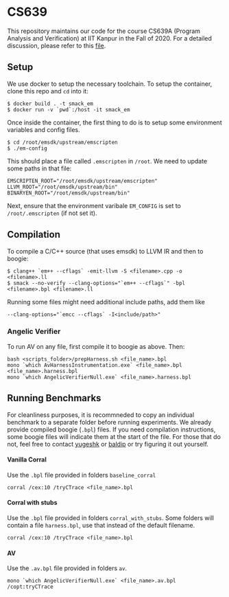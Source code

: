 # CS639

This repository maintains our code for the course CS639A (Program Analysis and Verification) at IIT Kanpur in the Fall of 2020. For a detailed discussion, please refer to this [file](https://github.com/yugeshk/CS639/blob/master/CS639-report_170203_170830.pdf).

## Setup

We use docker to setup the necessary toolchain. To setup the container, clone this repo and `cd` into it:
```
$ docker build . -t smack_em
$ docker run -v `pwd`:/host -it smack_em
```

Once inside the container, the first thing to do is to setup some environment variables and config files.
```
$ cd /root/emsdk/upstream/emscripten
$ ./em-config
```
This should place a file called `.emscripten` in `/root`. We need to update some paths in that file:
```
EMSCRIPTEN_ROOT="/root/emsdk/upstream/emscripten"
LLVM_ROOT="/root/emsdk/upstream/bin"
BINARYEN_ROOT="/root/emsdk/upstream/bin"
```

Next, ensure that the environment varibale `EM_CONFIG` is set to `/root/.emscripten` (if not set it).


## Compilation

To compile a C/C++ source (that uses emsdk) to LLVM IR and then to boogie:
```
$ clang++ `em++ --cflags` -emit-llvm -S <filename>.cpp -o <filename>.ll
$ smack --no-verify --clang-options="`em++ --cflags`" -bpl <filename>.bpl <filename>.ll
```
Running some files might need additional include paths, add them like 
```
--clang-options="`emcc --cflags` -I<include/path>"
```

### Angelic Verifier
To run AV on any file, first compile it to boogie as above. Then:
```
bash <scripts_folder>/prepHarness.sh <file_name>.bpl
mono `which AvHarnessInstrumentation.exe` <file_name>.bpl <file_name>.harness.bpl
mono `which AngelicVerifierNull.exe` <file_name>.harness.bpl
```

## Running Benchmarks

For cleanliness purposes, it is recommneded to copy an individual benchmark to a separate folder before running experiments. We already provide compiled boogie (`.bpl`) files. If you need compilation instructions, some boogie files will indicate them at the start of the file. For those that do not, feel free to contact [yugeshk](mailto:yugeshk@iitk.ac.in) or [baldip](malito:baldip@iitk.ac.in) or try figuring it out yourself.

#### Vanilla Corral

Use the `.bpl` file provided in folders `baseline_corral`

```
corral /cex:10 /tryCTrace <file_name>.bpl
```

#### Corral with stubs
Use the `.bpl` file provided in folders `corral_with_stubs`. Some folders will contain a file `harness.bpl`, use that instead of the default filename.

```
corral /cex:10 /tryCTrace <file_name>.bpl
```

#### AV
Use the `.av.bpl` file provided in folders `av`. 
```
mono `which AngelicVerifierNull.exe` <file_name>.av.bpl /copt:tryCTrace
```